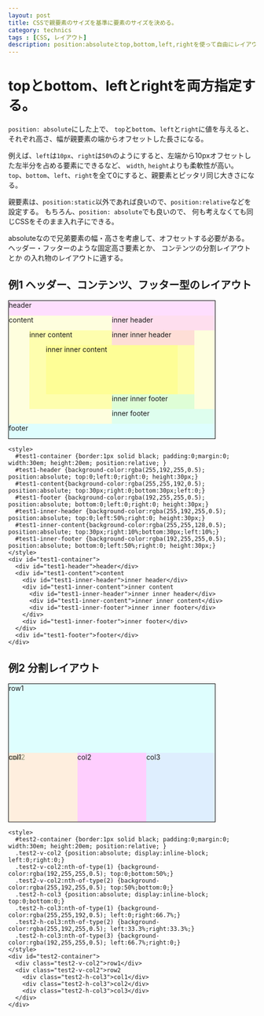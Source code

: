 ```yaml
---
layout: post
title: CSSで親要素のサイズを基準に要素のサイズを決める。
category: technics
tags : [CSS, レイアウト]
description: position:absoluteとtop,bottom,left,rightを使って自由にレイアウトする。
---
```

# topとbottom、leftとrightを両方指定する。
`position: absolute`にした上で、
`top`と`bottom`、`left`と`right`に値を与えると、
それぞれ高さ、幅が親要素の端からオフセットした長さになる。

例えば、`left`は`10px`、`right`は`50%`のようにすると、左端から10pxオフセットした左半分を占める要素にできるなど、
`width`, `height`よりも柔軟性が高い。  
`top`、`bottom`、`left`、`right`を全て0にすると、親要素とピッタリ同じ大きさになる。

親要素は、`position:static`以外であれば良いので、`position:relative`などを設定する。
もちろん、`position: absolute`でも良いので、
何も考えなくても同じCSSをそのまま入れ子にできる。

absoluteなので兄弟要素の幅・高さを考慮して、オフセットする必要がある。
ヘッダー・フッターのような固定高さ要素とか、
コンテンツの分割レイアウトとか
の入れ物のレイアウトに適する。

## 例1 ヘッダー、コンテンツ、フッター型のレイアウト
<style>
  #test1-container {border:1px solid black; padding:0;margin:0; width:30em; height:20em; position:relative; }
  #test1-header {background-color:rgba(255,192,255,0.5); position:absolute; top:0;left:0;right:0; height:30px;}
  #test1-content{background-color:rgba(255,255,192,0.5); position:absolute; top:30px;right:0;bottom:30px;left:0;}
  #test1-footer {background-color:rgba(192,255,255,0.5); position:absolute; bottom:0;left:0;right:0; height:30px;}
  #test1-inner-header {background-color:rgba(255,192,255,0.5); position:absolute; top:0;left:50%;right:0; height:30px;}
  #test1-inner-content{background-color:rgba(255,255,128,0.5); position:absolute; top:30px;right:10%;bottom:30px;left:10%;}
  #test1-inner-footer {background-color:rgba(192,255,255,0.5); position:absolute; bottom:0;left:50%;right:0; height:30px;}
</style>
<div id="test1-container">
  <div id="test1-header">header</div>
  <div id="test1-content">content
    <div id="test1-inner-header">inner header</div>
    <div id="test1-inner-content">inner content
      <div id="test1-inner-header">inner inner header</div>
      <div id="test1-inner-content">inner inner content</div>
      <div id="test1-inner-footer">inner inner footer</div>
    </div>
    <div id="test1-inner-footer">inner footer</div>
  </div>
  <div id="test1-footer">footer</div>
</div>

~~~
<style>
  #test1-container {border:1px solid black; padding:0;margin:0; width:30em; height:20em; position:relative; }
  #test1-header {background-color:rgba(255,192,255,0.5); position:absolute; top:0;left:0;right:0; height:30px;}
  #test1-content{background-color:rgba(255,255,192,0.5); position:absolute; top:30px;right:0;bottom:30px;left:0;}
  #test1-footer {background-color:rgba(192,255,255,0.5); position:absolute; bottom:0;left:0;right:0; height:30px;}
  #test1-inner-header {background-color:rgba(255,192,255,0.5); position:absolute; top:0;left:50%;right:0; height:30px;}
  #test1-inner-content{background-color:rgba(255,255,128,0.5); position:absolute; top:30px;right:10%;bottom:30px;left:10%;}
  #test1-inner-footer {background-color:rgba(192,255,255,0.5); position:absolute; bottom:0;left:50%;right:0; height:30px;}
</style>
<div id="test1-container">
  <div id="test1-header">header</div>
  <div id="test1-content">content
    <div id="test1-inner-header">inner header</div>
    <div id="test1-inner-content">inner content
      <div id="test1-inner-header">inner inner header</div>
      <div id="test1-inner-content">inner inner content</div>
      <div id="test1-inner-footer">inner inner footer</div>
    </div>
    <div id="test1-inner-footer">inner footer</div>
  </div>
  <div id="test1-footer">footer</div>
</div>
~~~

## 例2 分割レイアウト
<style>
  #test2-container {border:1px solid black; padding:0;margin:0; width:30em; height:20em; position:relative; }
  .test2-v-col2 {position:absolute; display:inline-block; left:0;right:0;}
  .test2-v-col2:nth-of-type(1) {background-color:rgba(192,255,255,0.5); top:0;bottom:50%;}
  .test2-v-col2:nth-of-type(2) {background-color:rgba(255,192,255,0.5); top:50%;bottom:0;}
  .test2-h-col3 {position:absolute; display:inline-block; top:0;bottom:0;}
  .test2-h-col3:nth-of-type(1) {background-color:rgba(255,255,192,0.5); left:0;right:66.7%;}
  .test2-h-col3:nth-of-type(2) {background-color:rgba(255,192,255,0.5); left:33.3%;right:33.3%;}
  .test2-h-col3:nth-of-type(3) {background-color:rgba(192,255,255,0.5); left:66.7%;right:0;}
</style>
<div id="test2-container">
  <div class="test2-v-col2">row1</div>
  <div class="test2-v-col2">row2
    <div class="test2-h-col3">col1</div>
    <div class="test2-h-col3">col2</div>
    <div class="test2-h-col3">col3</div>
  </div>
</div>

~~~
<style>
  #test2-container {border:1px solid black; padding:0;margin:0; width:30em; height:20em; position:relative; }
  .test2-v-col2 {position:absolute; display:inline-block; left:0;right:0;}
  .test2-v-col2:nth-of-type(1) {background-color:rgba(192,255,255,0.5); top:0;bottom:50%;}
  .test2-v-col2:nth-of-type(2) {background-color:rgba(255,192,255,0.5); top:50%;bottom:0;}
  .test2-h-col3 {position:absolute; display:inline-block; top:0;bottom:0;}
  .test2-h-col3:nth-of-type(1) {background-color:rgba(255,255,192,0.5); left:0;right:66.7%;}
  .test2-h-col3:nth-of-type(2) {background-color:rgba(255,192,255,0.5); left:33.3%;right:33.3%;}
  .test2-h-col3:nth-of-type(3) {background-color:rgba(192,255,255,0.5); left:66.7%;right:0;}
</style>
<div id="test2-container">
  <div class="test2-v-col2">row1</div>
  <div class="test2-v-col2">row2
    <div class="test2-h-col3">col1</div>
    <div class="test2-h-col3">col2</div>
    <div class="test2-h-col3">col3</div>
  </div>
</div>
~~~

